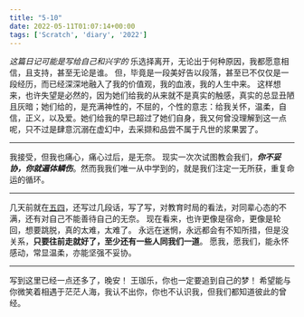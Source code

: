 ```yaml
---
title: "5-10"
date: 2022-05-11T01:07:14+00:00
tags: ['Scratch', 'diary', '2022']
---
```

*这篇日记可能是写给自己和兴宇的*
乐选择离开，无论出于何种原因，我都愿意相信，且支持，甚至无论是谁。
但，毕竟是一段美好告以段落，甚至已不仅仅是一段经历，而已经深深地融入了我的价值观，我的血液，我的人生中来。
这样想来，也许失望是必然的，因为她们给我的从来就不是真实的触感，真实的总显丑陋且灰暗；她们给的，是充满神性的，不屈的，个性的意志：给我关怀，温柔，自信，正义，以及爱。她们给我的早已超过了她们自身，我又何曾没理解到这一点呢，只不过是肆意沉溺在虚幻中，去采撷和品尝不属于凡世的浆果罢了。

---
我接受，但我也痛心，痛心过后，是无奈。
现实一次次试图教会我们，***你不妥协，你就遍体鳞伤***。然而我我们唯一从中学到的，就是我们注定一无所获，重复命运的循环。

---
几天前就在[五四](https://reedyoung.cn/index.php/2022/05/05/读教改现实暨五月四日有感/)，还写过几段话，写了写，对教育时局的看法，对同辈心态的不满，还有对自己不能善待自己的无奈。
现在看来，也许更像是宿命，更像是轮回，想要跳脱，真的太难，太难了。
永远在迷惘，永远都会有不知所措，但是没关系，**只要往前走就好了，至少还有一些人同我们一道**。
愿我，愿我们，能永怀感动，常显温柔，亦能坚强不妥协。

---
写到这里已经一点还多了，晚安！
王珈乐，你也一定要追到自己的梦！
希望能与你微笑着相遇于茫茫人海，我认不出你，你也不认识我，但我们都知道彼此的曾经。
